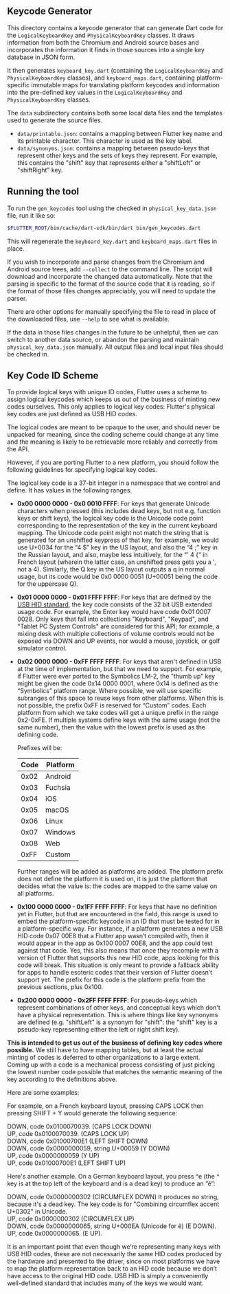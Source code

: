 ## Keycode Generator

This directory contains a keycode generator that can generate Dart code for
the `LogicalKeyboardKey` and `PhysicalKeyboardKey` classes. It draws information
from both the Chromium and Android source bases and incorporates the
information it finds in those sources into a single key database in JSON form.

It then generates `keyboard_key.dart` (containing the `LogicalKeyboardKey` and
`PhysicalKeyboardKey` classes), and `keyboard_maps.dart`, containing
platform-specific immutable maps for translating platform keycodes and
information into the pre-defined key values in the `LogicalKeyboardKey` and
`PhysicalKeyboardKey` classes.

The `data` subdirectory contains both some local data files and the templates
used to generate the source files.

- `data/printable.json`: contains a mapping between Flutter key name and its
  printable character. This character is used as the key label.
- `data/synonyms.json`: contains a mapping between pseudo-keys that represent
  other keys and the sets of keys they represent. For example, this contains
  the "shift" key that represents either a "shiftLeft" or "shiftRight" key.

## Running the tool

To run the `gen_keycodes` tool using the checked in `physical_key_data.json` file, run
it like so:

```bash
$FLUTTER_ROOT/bin/cache/dart-sdk/bin/dart bin/gen_keycodes.dart
```

This will regenerate the `keyboard_key.dart` and `keyboard_maps.dart` files in
place.

If you wish to incorporate and parse changes from the Chromium and Android
source trees, add `--collect` to the command line. The script will download and
incorporate the changed data automatically. Note that the parsing is specific to
the format of the source code that it is reading, so if the format of those
files changes appreciably, you will need to update the parser.

There are other options for manually specifying the file to read in place of the
downloaded files, use `--help` to see what is available.

If the data in those files changes in the future to be unhelpful, then we can
switch to another data source, or abandon the parsing and maintain
`physical_key_data.json` manually. All output files and local input files should be
checked in.

## Key Code ID Scheme

To provide logical keys with unique ID codes, Flutter uses a scheme
to assign logical keycodes which keeps us out of the business of minting new
codes ourselves. This only applies to logical key codes: Flutter's
physical key codes are just defined as USB HID codes.

The logical codes are meant to be opaque to the user, and should never be
unpacked for meaning, since the coding scheme could change at any time and the
meaning is likely to be retrievable more reliably and correctly from
the API.

However, if you are porting Flutter to a new platform, you should follow the
following guidelines for specifying logical key codes.

The logical key code is a 37-bit integer in a namespace that we control and
define. It has values in the following ranges.

- **0x00 0000 0000 - 0x0 0010 FFFF**: For keys that generate Unicode
  characters when pressed (this includes dead keys, but not e.g. function keys
  or shift keys), the logical key code is the Unicode code point corresponding
  to the representation of the key in the current keyboard mapping. The
  Unicode code point might not match the string that is generated for
  an unshifted keypress of that key, for example, we would use U+0034 for the
  “4 \$” key in the US layout, and also the “4 ;” key in the Russian layout,
  and also, maybe less intuitively, for the “' 4 {“ in French layout (wherein
  the latter case, an unshifted press gets you a ', not a 4). Similarly, the Q
  key in the US layout outputs a q in normal usage, but its code would be 0x0
  0000 0051 (U+00051 being the code for the uppercase Q).

- **0x01 0000 0000 - 0x01 FFFF FFFF**: For keys that are defined by the [USB HID
  standard](https://www.usb.org/sites/default/files/documents/hut1_12v2.pdf),
  the key code consists of the 32 bit USB extended usage code. For
  example, the Enter key would have code 0x01 0007 0028. Only keys that fall
  into collections "Keyboard", "Keypad", and "Tablet PC System Controls" are
  considered for this API; for example, a mixing desk with multiple
  collections of volume controls would not be exposed via DOWN and UP events,
  nor would a mouse, joystick, or golf simulator control.

- **0x02 0000 0000 - 0xFF FFFF FFFF**: For keys that aren't defined in USB at the
  time of implementation, but that we need to support. For example, if Flutter
  were ever ported to the Symbolics LM-2, the "thumb up" key might be given
  the code 0x14 0000 0001, where 0x14 is defined as the “Symbolics” platform
  range. Where possible, we will use specific subranges of this space to reuse
  keys from other platforms. When this is not possible, the prefix 0xFF is
  reserved for “Custom” codes. Each platform from which we take codes will get
  a unique prefix in the range 0x2-0xFE. If multiple systems define keys with
  the same usage (not the same number), then the value with the lowest prefix
  is used as the defining code.

  Prefixes will be:

  | Code | Platform |
  | ---- | -------- |
  | 0x02 | Android  |
  | 0x03 | Fuchsia  |
  | 0x04 | iOS      |
  | 0x05 | macOS    |
  | 0x06 | Linux    |
  | 0x07 | Windows  |
  | 0x08 | Web      |
  | 0xFF | Custom   |

  Further ranges will be added as platforms are added. The platform prefix
  does not define the platform it is used on, it is just the platform that
  decides what the value is: the codes are mapped to the same value on all
  platforms.

- **0x100 0000 0000 - 0x1FF FFFF FFFF**: For keys that have no definition yet in
  Flutter, but that are encountered in the field, this range is used to embed
  the platform-specific keycode in an ID that must be tested for in a
  platform-specific way. For instance, if a platform generates a new USB
  HID code 0x07 00E8 that a Flutter app wasn’t compiled with, then it would
  appear in the app as 0x100 0007 00E8, and the app could test against that
  code. Yes, this also means that once they recompile with a version of
  Flutter that supports this new HID code, apps looking for this code will
  break. This situation is only meant to provide a fallback ability for apps
  to handle esoteric codes that their version of Flutter doesn’t support yet.
  The prefix for this code is the platform prefix from the previous sections,
  plus 0x100.

- **0x200 0000 0000 - 0x2FF FFFF FFFF**: For pseudo-keys which represent
  combinations of other keys, and conceptual keys which don't have a physical
  representation. This is where things like key synonyms are defined (e.g.
  "shiftLeft" is a synonym for "shift": the "shift" key is a pseudo-key
  representing either the left or right shift key).

**This is intended to get us out of the business of defining key codes where
possible.** We still have to have mapping tables, but at least the actual minting
of codes is deferred to other organizations to a large extent. Coming up with a
code is a mechanical process consisting of just picking the lowest number code
possible that matches the semantic meaning of the key according to the
definitions above.

Here are some examples:

For example, on a French keyboard layout, pressing CAPS LOCK then pressing
SHIFT + Y would generate the following sequence:

DOWN, code 0x0100070039. (CAPS LOCK DOWN)<br>
UP, code 0x0100070039. (CAPS LOCK UP)<br>
DOWN, code 0x01000700E1 (LEFT SHIFT DOWN)<br>
DOWN, code 0x0000000059, string U+00059 (Y DOWN)<br>
UP, code 0x0000000059 (Y UP)<br>
UP, code 0x01000700E1 (LEFT SHIFT UP)<br>

Here's another example. On a German keyboard layout, you press ^e (the ^ key is
at the top left of the keyboard and is a dead key) to produce an “ê”:

DOWN, code 0x0000000302 (CIRCUMFLEX DOWN) It produces no string, because it's a dead
key. The key code is for "Combining circumflex accent U+0302" in Unicode.<br>
UP, code 0x0000000302 (CIRCUMFLEX UP)<br>
DOWN, code 0x0000000065, string U+000EA (Unicode for ê‬) (E DOWN).<br>
UP, code 0x0000000065. (E UP).<br>

It is an important point that even though we’re representing many keys with USB
HID codes, these are not necessarily the same HID codes produced by the hardware
and presented to the driver, since on most platforms we have to map the platform
representation back to an HID code because we don’t have access to the original
HID code. USB HID is simply a conveniently well-defined standard that includes
many of the keys we would want.
